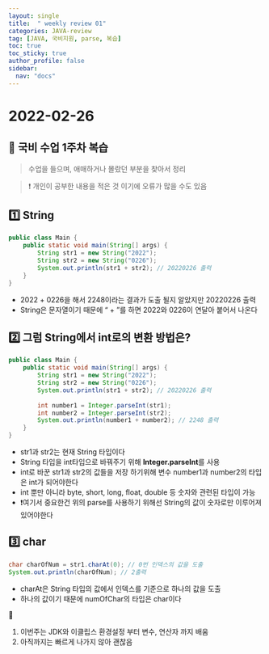 ```yaml
---
layout: single
title:  " weekly review 01"
categories: JAVA-review
tag: [JAVA, 국비지원, parse, 복습]
toc: true
toc_sticky: true
author_profile: false
sidebar:
  nav: "docs"
---
```


# 2022-02-26

## 📆 국비 수업 1주차 복습 

<!--Quote-->
> 수업을 들으며, 애매하거나 몰랐던 부분을 찾아서 정리

> ❗ 개인이 공부한 내용을 적은 것 이기에 오류가 많을 수도 있음 


## **1️⃣** String

```java
public class Main {
	public static void main(String[] args) {
		String str1 = new String("2022");
		String str2 = new String("0226");
		System.out.println(str1 + str2); // 20220226 출력
	}
}
```

- 2022 + 0226을 해서 2248이라는 결과가 도출 될지 알았지만 20220226 출력
- String은 문자열이기 때문에 “ + ”를 하면 2022와 0226이 연달아 붙어서 나온다

## **2️⃣ 그럼 String에서 int로의 변환 방법은?**

```java
public class Main {
	public static void main(String[] args) {
		String str1 = new String("2022");
		String str2 = new String("0226");
		System.out.println(str1 + str2); // 20220226 출력
		
		int number1 = Integer.parseInt(str1);
		int number2 = Integer.parseInt(str2);
		System.out.println(number1 + number2); // 2248 출력
	}
}
```

- str1과 str2는 현재 String 타입이다
- String 타입을 int타입으로 바꿔주기 위해 **Integer.parseInt**를 사용
- int로 바꾼 str1과 str2의 값들을 저장 하기위해 변수 number1과 number2의 타입은 int가 되어야한다
- int 뿐만 아니라 byte, short, long, float, double 등 숫자와 관련된 타입이 가능
- ❗여기서 중요한건 위의 parse를 사용하기 위해선 String의 값이 숫자로만 이루어져 있어야한다

## 3️⃣ char

```java
char charOfNum = str1.charAt(0); // 0번 인덱스의 값을 도출
System.out.println(charOfNum); // 2출력
```

- charAt은 String 타입의 값에서 인덱스를 기준으로 하나의 값을 도출
- 하나의 값이기 때문에 numOfChar의 타입은 char이다

📒
1. 이번주는 JDK와 이클립스 환경설정 부터 변수, 연산자 까지 배움 
2. 아직까지는 빠르게 나가지 않아 괜찮음